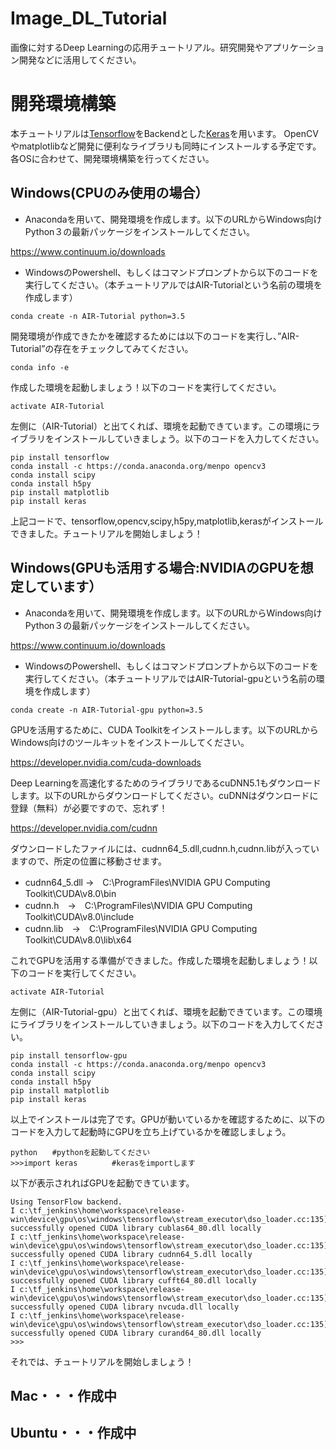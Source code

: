 # Image_DL_Tutorial
画像に対するDeep Learningの応用チュートリアル。研究開発やアプリケーション開発などに活用してください。
# 開発環境構築
本チュートリアルは[Tensorflow](https://www.tensorflow.org/)をBackendとした[Keras](https://keras.io/ja/)を用います。
OpenCVやmatplotlibなど開発に便利なライブラリも同時にインストールする予定です。各OSに合わせて、開発環境構築を行ってください。
## Windows(CPUのみ使用の場合）
* Anacondaを用いて、開発環境を作成します。以下のURLからWindows向けPython３の最新パッケージをインストールしてください。

https://www.continuum.io/downloads

* WindowsのPowershell、もしくはコマンドプロンプトから以下のコードを実行してください。（本チュートリアルではAIR-Tutorialという名前の環境を作成します）

```
conda create -n AIR-Tutorial python=3.5
```

開発環境が作成できたかを確認するためには以下のコードを実行し、”AIR-Tutorial”の存在をチェックしてみてください。

```
conda info -e
```

作成した環境を起動しましょう！以下のコードを実行してください。

```
activate AIR-Tutorial
```

左側に（AIR-Tutorial）と出てくれば、環境を起動できています。この環境にライブラリをインストールしていきましょう。以下のコードを入力してください。

```
pip install tensorflow
conda install -c https://conda.anaconda.org/menpo opencv3
conda install scipy
conda install h5py
pip install matplotlib
pip install keras 
```

上記コードで、tensorflow,opencv,scipy,h5py,matplotlib,kerasがインストールできました。チュートリアルを開始しましょう！


## Windows(GPUも活用する場合:NVIDIAのGPUを想定しています）

* Anacondaを用いて、開発環境を作成します。以下のURLからWindows向けPython３の最新パッケージをインストールしてください。

https://www.continuum.io/downloads

* WindowsのPowershell、もしくはコマンドプロンプトから以下のコードを実行してください。（本チュートリアルではAIR-Tutorial-gpuという名前の環境を作成します）

```
conda create -n AIR-Tutorial-gpu python=3.5
```

GPUを活用するために、CUDA Toolkitをインストールします。以下のURLからWindows向けのツールキットをインストールしてください。

https://developer.nvidia.com/cuda-downloads

Deep Learningを高速化するためのライブラリであるcuDNN5.1もダウンロードします。以下のURLからダウンロードしてください。cuDNNはダウンロードに登録（無料）が必要ですので、忘れず！

https://developer.nvidia.com/cudnn 


ダウンロードしたファイルには、cudnn64_5.dll,cudnn.h,cudnn.libが入っていますので、所定の位置に移動させます。

* cudnn64_5.dll →　C:\ProgramFiles\NVIDIA GPU Computing Toolkit\CUDA\v8.0\bin
* cudnn.h　→　C:\ProgramFiles\NVIDIA GPU Computing Toolkit\CUDA\v8.0\include
* cudnn.lib　→　C:\ProgramFiles\NVIDIA GPU Computing Toolkit\CUDA\v8.0\lib\x64

これでGPUを活用する準備ができました。作成した環境を起動しましょう！以下のコードを実行してください。

```
activate AIR-Tutorial
```

左側に（AIR-Tutorial-gpu）と出てくれば、環境を起動できています。この環境にライブラリをインストールしていきましょう。以下のコードを入力してください。

```
pip install tensorflow-gpu
conda install -c https://conda.anaconda.org/menpo opencv3
conda install scipy
conda install h5py
pip install matplotlib
pip install keras 
```
以上でインストールは完了です。GPUが動いているかを確認するために、以下のコードを入力して起動時にGPUを立ち上げているかを確認しましょう。

```
python　　#pythonを起動してください
>>>import keras 　　　　#kerasをimportします
```

以下が表示されればGPUを起動できています。

```
Using TensorFlow backend.
I c:\tf_jenkins\home\workspace\release-win\device\gpu\os\windows\tensorflow\stream_executor\dso_loader.cc:135] successfully opened CUDA library cublas64_80.dll locally
I c:\tf_jenkins\home\workspace\release-win\device\gpu\os\windows\tensorflow\stream_executor\dso_loader.cc:135] successfully opened CUDA library cudnn64_5.dll locally
I c:\tf_jenkins\home\workspace\release-win\device\gpu\os\windows\tensorflow\stream_executor\dso_loader.cc:135] successfully opened CUDA library cufft64_80.dll locally
I c:\tf_jenkins\home\workspace\release-win\device\gpu\os\windows\tensorflow\stream_executor\dso_loader.cc:135] successfully opened CUDA library nvcuda.dll locally
I c:\tf_jenkins\home\workspace\release-win\device\gpu\os\windows\tensorflow\stream_executor\dso_loader.cc:135] successfully opened CUDA library curand64_80.dll locally
>>>
```
それでは、チュートリアルを開始しましょう！


## Mac・・・作成中
## Ubuntu・・・作成中
